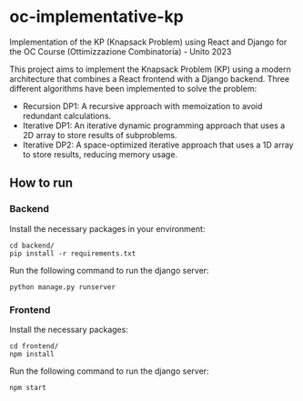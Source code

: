 # oc-implementative-kp
Implementation of the KP (Knapsack Problem) using React and Django for the OC Course (Ottimizzazione Combinatoria) - Unito 2023

This project aims to implement the Knapsack Problem (KP) using a modern architecture that combines a React frontend with a Django backend. Three different algorithms have been implemented to solve the problem:

- Recursion DP1: A recursive approach with memoization to avoid redundant calculations.
- Iterative DP1: An iterative dynamic programming approach that uses a 2D array to store results of subproblems.
- Iterative DP2: A space-optimized iterative approach that uses a 1D array to store results, reducing memory usage.

## How to run

### Backend
Install the necessary packages in your environment:
```
cd backend/
pip install -r requirements.txt
```

Run the following command to run the django server:
```
python manage.py runserver
```

### Frontend
Install the necessary packages:
```
cd frontend/
npm install
```

Run the following command to run the django server:
```
npm start
```
